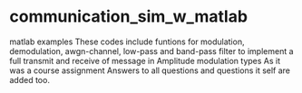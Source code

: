 # communication_sim_w_matlab
matlab examples
These codes include funtions for modulation, demodulation, awgn-channel, low-pass and band-pass filter to implement a full transmit and receive of message  in Amplitude modulation types
As it was a course assignment Answers to  all questions and questions it self are added too.
